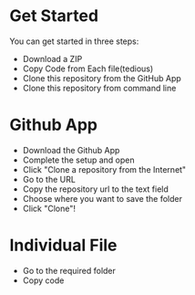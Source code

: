 # Get Started
You can get started in three steps:
 - Download a ZIP
 - Copy Code from Each file(tedious)
 - Clone this repository from the GitHub App
 - Clone this repository from command line

# Github App
 - Download the Github App
 - Complete the setup and open
 - Click "Clone a repository from the Internet"
 - Go to the URL
 - Copy the repository url to the text field
 - Choose where you want to save the folder
 - Click "Clone"!

 # Individual File
 - Go to the required folder 
 - Copy code
